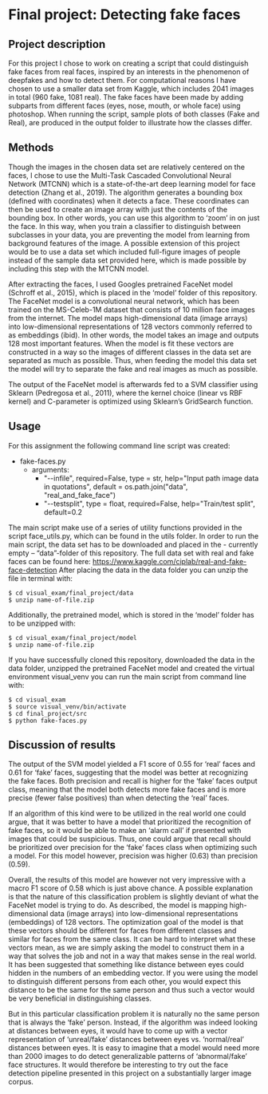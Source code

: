 # Final project: Detecting fake faces

## Project description 
For this project I chose to work on creating a script that could distinguish fake faces from real faces, inspired by an interests in the phenomenon of deepfakes and how to detect them. For computational reasons I have chosen to use a smaller data set from Kaggle, which includes 2041 images in total (960 fake, 1081 real). The fake faces have been made by adding subparts from different faces (eyes, nose, mouth, or whole face) using photoshop. When running the script, sample plots of both classes (Fake and Real), are produced in the output folder to illustrate how the classes differ. 

## Methods
Though the images in the chosen data set are relatively centered on the faces, I chose to use the Multi-Task Cascaded Convolutional Neural Network (MTCNN) which is a state-of-the-art deep learning model for face detection (Zhang et al., 2019). The algorithm generates a bounding box (defined with coordinates) when it detects a face. These coordinates can then be used to create an image array with just the contents of the bounding box. In other words, you can use this algorithm to ‘zoom’ in on just the face. In this way, when you train a classifier to distinguish between subclasses in your data, you are preventing the model from learning from background features of the image. A possible extension of this project would be to use a data set which included full-figure images of people instead of the sample data set provided here, which is made possible by including this step with the MTCNN model.   

After extracting the faces, I used Googles pretrained FaceNet model (Schroff et al., 2015), which is placed in the ‘model’ folder of this repository. The FaceNet model is a convolutional neural network, which has been trained on the MS-Celeb-1M dataset that consists of 10 million face images from the internet. The model maps high-dimensional data (image arrays) into low-dimensional representations of 128 vectors commonly referred to as embeddings (ibid). In other words, the model takes an image and outputs 128 most important features. When the model is fit these vectors are constructed in a way so the images of different classes in the data set are separated as much as possible. Thus, when feeding the model this data set the model will try to separate the fake and real images as much as possible. 

The output of the FaceNet model is afterwards fed to a SVM classifier using Sklearn (Pedregosa et al., 2011), where the kernel choice (linear vs RBF kernel) and C-parameter is optimized using Sklearn’s GridSearch function.  



## Usage

For this assignment the following command line script was created:
* fake-faces.py
    * arguments:
        *  "--infile", required=False, type = str, help="Input path image data in quotations", default = os.path.join("data", "real_and_fake_face")
        *  "--testsplit", type = float, required=False, help="Train/test split", default=0.2


The main script make use of a series of utility functions provided in the script face_utils.py, which can be found in the utils folder. In order to run the main script, the data set has to be downloaded and placed in the - currently empty – “data”-folder of this repository. The full data set with real and fake faces can be found here: https://www.kaggle.com/ciplab/real-and-fake-face-detection 
After placing the data in the data folder you can unzip the file in terminal with:

```
$ cd visual_exam/final_project/data
$ unzip name-of-file.zip
```

Additionally, the pretrained model, which is stored in the ‘model’ folder has to be unzipped with:

```
$ cd visual_exam/final_project/model
$ unzip name-of-file.zip
```

If you have successfully cloned this repository, downloaded the data in the data folder, unzipped the pretrained FaceNet model and created the virtual environment visual_venv you can run the main script from command line with:

```
$ cd visual_exam
$ source visual_venv/bin/activate
$ cd final_project/src
$ python fake-faces.py
```

## Discussion of results
The output of the SVM model yielded a F1 score of 0.55 for ‘real’ faces and 0.61 for ‘fake’ faces, suggesting that the model was better at recognizing the fake faces. Both precision and recall is higher for the ‘fake’ faces output class, meaning that the model both detects more fake faces and is more precise (fewer false positives) than when detecting the ‘real’ faces. 

If an algorithm of this kind were to be utilized in the real world one could argue, that it was better to have a model that prioritized the recognition of fake faces, so it would be able to make an ‘alarm call’ if presented with images that could be suspicious. Thus, one could argue that recall should be prioritized over precision for the ‘fake’ faces class when optimizing such a model. For this model however, precision was higher (0.63) than precision (0.59). 

Overall, the results of this model are however not very impressive with a macro F1 score of 0.58 which is just above chance. A possible explanation is that the nature of this classification problem is slightly deviant of what the FaceNet model is trying to do. As described, the model is mapping high-dimensional data (image arrays) into low-dimensional representations (embeddings) of 128 vectors. The optimization goal of the model is that these vectors should be different for faces from different classes and similar for faces from the same class. It can be hard to interpret what these vectors mean, as we are simply asking the model to construct them in a way that solves the job and not in a way that makes sense in the real world. It has been suggested that something like distance between eyes could hidden in the numbers of an embedding vector. If you were using the model to distinguish different persons from each other, you would expect this distance to be the same for the same person and thus such a vector would be very beneficial in distinguishing classes. 

But in this particular classification problem it is naturally no the same person that is always the ‘fake’ person. Instead, if the algorithm was indeed looking at distances between eyes, it would have to come up with a vector representation of ‘unreal/fake’ distances between eyes vs. ‘normal/real’ distances between eyes. It is easy to imagine that a model would need more than 2000 images to do detect generalizable patterns of ‘abnormal/fake’ face structures. It would therefore be interesting to try out the face detection pipeline presented in this project on a substantially larger image corpus. 


